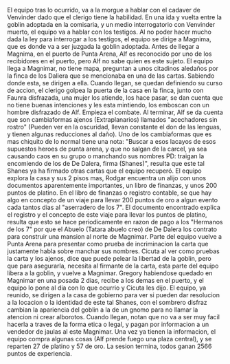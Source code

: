 El equipo tras lo ocurrido, va a la morgue a hablar con el cadaver de Venvinder dado que el clerigo tiene la habilidad. En una ida y vuelta entre la goblin adoptada en la comisaria, y un medio interrogatorio con Venvinder muerto, el equipo va a hablar con los testigos. Al no poder hacer mucho dada la ley para interrogar a los testigos, el equipo se dirige a Magnima, que es donde va a ser juzgada la goblin adoptada. Antes de llegar a Magnima, en el puerto de Punta Arena, Alf es reconocido por uno de los recibidores en el puerto, pero Alf no sabe quien es este sujeto. El equipo llega a Magnimar, no tiene mapa, preguntan a unos citadinos aledaños por la finca de los Daliera que se mencionaba en una de las cartas. Sabiendo donde esta, se dirigen a ella. Cuando llegan, se quedan definiendo su curso de accion, el clerigo golpea la puerta de la casa en la finca, junto con Faunra disfrazada, una mujer los atiende, los hace pasar, se dan cuenta que no tiene buenas intenciones y les esta mintiendo, los emboscan con un hombre disfrazado de Alf. Empieza el combate. Al terminar, Alf se da cuenta que son cambiaformas ajenos (Extraplanarios) llamados "acechadores sin rostro" (Pueden ver en la oscuridad, llevan constante el don de las lenguas, y tienen algunas reducciones al daño). Uno de los cambiaformas que es mas chiquito de lo normal tiene una nota: "Buscar a esos lacayos de esos supuestos heroes de punta arena, y que no salgan de la carcel, ya sea causando caos en su grupo o manchando sus nombres PD: traigan la encomiendo de los de De Dalera, firma (Shanes)", resulta que este tal Shanes ya ha firmado otras cartas que el equipo recuperó. El equipo explora la casa y sus 2 pisos mas, Rodgar encuentra un alijo con unos documentos aparentemente importantes, un libro de finanzas, y unos 200 puntos de platino. En el libro de finanzas o registro contable, se que hay algo en concepto de un viaje para llevar 200 puntos de oro a algun evento cada tantos dias al "aserradero de los 7". El documento encontrado explica el registro y el concepto de este viaje para llevar los puntos de platino, resulta que esto se hace periodicamente en razon de pago a los "Hermanos de los 7" por que el Abuelo (Tatara abuelo creo) de De Dalera los contrato para construir una mansion al norte de Magnimar. Parte del equipo vuelve a Punta Arena para presentar como prueba de incriminacion la carta que justamente habla sobre manchar sus nombres. Cicuta al ver como pruebas la carta y los ajenos, dice que puede pelear la libertad de la goblin, pero que para asegurarla, necesita al firmante de la carta, esta parte del equipo libera a la goblin, y vuelve a Magnimar. Gregory habiendose quedado en Magnimar en una posada 2 dias, recibe a los demas en el puerto, y el equipo lo pone al dia con lo que ocurrio y Cicuta les dijo. El equipo, ya reunido, se dirigen a la casa de gobierno para ver si pueden dar resolucion a la locacion o la identidad de este tal Shanes, con el sombrero disfraz cambian la apariencia del goblin a la de un gnomo para no llamar la atencion ni crear alborotos. Cuando llegan, notan que no va a ser muy facil hacerla a traves de la forma etica o legal, y pagan por informacion a un vendedor de jaulas al este Magnimar. Una vez ya tienen la informacion, el equipo compra algunas cosas (Alf prende fuego una plaza central), y se reparten 27 de platino y 57 de oro. La sesion termina, todos ganan 2566 puntos de experiencia.
